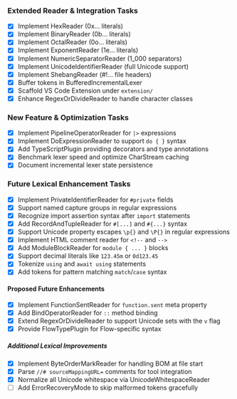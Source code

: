 ### Extended Reader & Integration Tasks

- [x] Implement HexReader (0x… literals)
- [x] Implement BinaryReader (0b… literals)
- [x] Implement OctalReader (0o… literals)
- [x] Implement ExponentReader (1e… literals)
- [x] Implement NumericSeparatorReader (1_000 separators)
- [x] Implement UnicodeIdentifierReader (full Unicode support)
- [x] Implement ShebangReader (#!… file headers)
- [x] Buffer tokens in BufferedIncrementalLexer
- [x] Scaffold VS Code Extension under `extension/`
- [x] Enhance RegexOrDivideReader to handle character classes

### New Feature & Optimization Tasks

- [x] Implement PipelineOperatorReader for `|>` expressions
- [x] Implement DoExpressionReader to support `do { }` syntax
- [x] Add TypeScriptPlugin providing decorators and type annotations
- [x] Benchmark lexer speed and optimize CharStream caching
- [x] Document incremental lexer state persistence

### Future Lexical Enhancement Tasks

- [x] Implement PrivateIdentifierReader for `#private` fields
- [x] Support named capture groups in regular expressions
- [x] Recognize import assertion syntax after `import` statements
- [x] Add RecordAndTupleReader for `#[...]` and `#{...}` syntax
- [x] Support Unicode property escapes `\p{}` and `\P{}` in regular expressions
 - [x] Implement HTML comment reader for `<!--` and `-->`
- [x] Add ModuleBlockReader for `module { ... }` blocks
- [x] Support decimal literals like `123.45m` or `0d123.45`
- [x] Tokenize `using` and `await using` statements
- [x] Add tokens for pattern matching `match`/`case` syntax

#### Proposed Future Enhancements

- [x] Implement FunctionSentReader for `function.sent` meta property
- [x] Add BindOperatorReader for `::` method binding
 - [x] Extend RegexOrDivideReader to support Unicode sets with the `v` flag
- [x] Provide FlowTypePlugin for Flow-specific syntax

##### Additional Lexical Improvements

- [x] Implement ByteOrderMarkReader for handling BOM at file start
- [x] Parse `//# sourceMappingURL=` comments for tool integration
- [x] Normalize all Unicode whitespace via UnicodeWhitespaceReader
- [ ] Add ErrorRecoveryMode to skip malformed tokens gracefully

